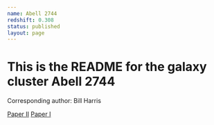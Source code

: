 ```yaml
---
name: Abell 2744
redshift: 0.308
status: published
layout: page
---
```


# This is the README for the galaxy cluster Abell 2744

Corresponding author: Bill Harris

[Paper II](https://ui.adsabs.harvard.edu/abs/2024ApJ...971..155H/abstract)
[Paper I](https://ui.adsabs.harvard.edu/abs/2023MNRAS.526.2696H/abstract)